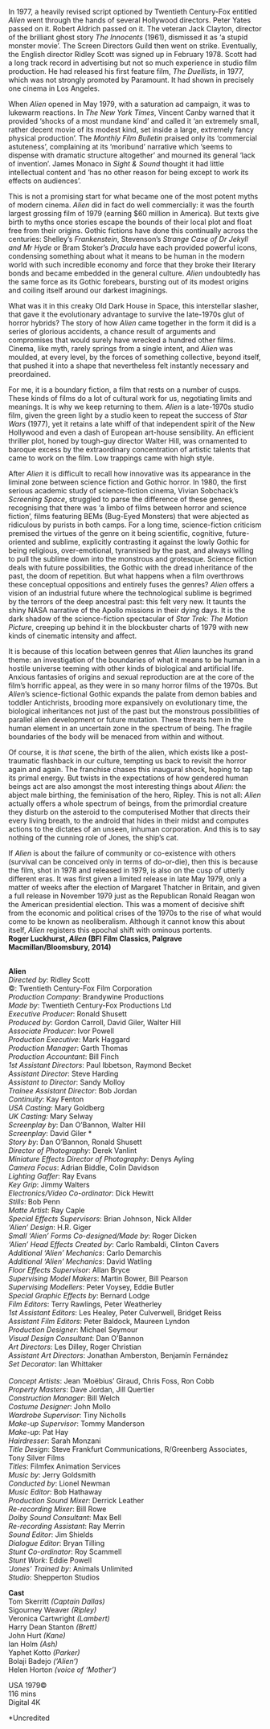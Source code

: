 
In 1977, a heavily revised script optioned by Twentieth Century-Fox entitled _Alien_ went through the hands of several Hollywood directors. Peter Yates passed on it. Robert Aldrich passed on it. The veteran Jack Clayton, director of the brilliant ghost story _The Innocents_ (1961), dismissed it as ‘a stupid monster movie’. The Screen Directors Guild then went on strike. Eventually, the English director Ridley Scott was signed up in February 1978. Scott had a long track record in advertising but not so much experience in studio film production. He had released his first feature film, _The Duellists_, in 1977, which was not strongly promoted by Paramount. It had shown in precisely one cinema in Los Angeles.

When _Alien_ opened in May 1979, with a saturation ad campaign, it was to lukewarm reactions. In _The_ _New York Times_, Vincent Canby warned that it provided ‘shocks of a most mundane kind’ and called it ‘an extremely small, rather decent movie of its modest kind, set inside a large, extremely fancy physical production’. The _Monthly Film Bulletin_ praised only its ‘commercial astuteness’, complaining at its ‘moribund’ narrative which ‘seems to dispense with dramatic structure altogether’ and mourned its general ‘lack of invention’. James Monaco in _Sight & Sound_ thought it had little intellectual content and ‘has no other reason for being except to work its effects on audiences’.

This is not a promising start for what became one of the most potent myths of modern cinema. _Alien_ did in fact do well commercially: it was the fourth largest grossing film of 1979 (earning $60 million in America). But texts give birth to myths once stories escape the bounds of their local plot and float free from their origins. Gothic fictions have done this continually across the centuries: Shelley’s _Frankenstein_, Stevenson’s _Strange Case of Dr Jekyll and Mr Hyde_ or Bram Stoker’s _Dracula_ have each provided powerful icons, condensing something about what it means to be human in the modern world with such incredible economy and force that they broke their literary bonds and became embedded in the general culture. _Alien_ undoubtedly has the same force as its Gothic forebears, bursting out of its modest origins and coiling itself around our darkest imaginings.

What was it in this creaky Old Dark House in Space, this interstellar slasher, that gave it the evolutionary advantage to survive the late-1970s glut of horror hybrids? The story of how _Alien_ came together in the form it did is a series of glorious accidents, a chance result of arguments and compromises that would surely have wrecked a hundred other films. Cinema, like myth, rarely springs from a single intent, and _Alien_ was moulded, at every level, by the forces of something collective, beyond itself, that pushed it into a shape that nevertheless felt instantly necessary and preordained.

For me, it is a boundary fiction, a film that rests on a number of cusps. These kinds of films do a lot of cultural work for us, negotiating limits and meanings. It is why we keep returning to them. _Alien_ is a late-1970s studio film, given the green light by a studio keen to repeat the success of _Star Wars_ (1977), yet it retains a late whiff of that independent spirit of the New Hollywood and even a dash of European art-house sensibility. An efficient thriller plot, honed by tough-guy director Walter Hill, was ornamented to baroque excess by the extraordinary concentration of artistic talents that came to work on the film. Low trappings came with high style.

After _Alien_ it is difficult to recall how innovative was its appearance in the liminal zone between science fiction and Gothic horror. In 1980, the first serious academic study of science-fiction cinema, Vivian Sobchack’s _Screening Space_, struggled to parse the difference of these genres, recognising that there was ‘a limbo of films between horror and science fiction’, films featuring BEMs (Bug-Eyed Monsters) that were abjected as ridiculous by purists in both camps. For a long time, science-fiction criticism premised the virtues of the genre on it being scientific, cognitive, future-oriented and sublime, explicitly contrasting it against the lowly Gothic for being religious, over-emotional, tyrannised by the past, and always willing to pull the sublime down into the monstrous and grotesque. Science fiction deals with future possibilities, the Gothic with the dread inheritance of the past, the doom of repetition. But what happens when a film overthrows these conceptual oppositions and entirely fuses the genres? _Alien_ offers a vision of an industrial future where the technological sublime is begrimed by the terrors of the deep ancestral past: this felt very new. It taunts the shiny NASA narrative of the Apollo missions in their dying days. It is the dark shadow of the science-fiction spectacular of _Star Trek: The Motion Picture_, creeping up behind it in the blockbuster charts of 1979 with new kinds of cinematic intensity and affect.

It is because of this location between genres that _Alien_ launches its grand theme: an investigation of the boundaries of what it means to be human in a hostile universe teeming with other kinds of biological and artificial life. Anxious fantasies of origins and sexual reproduction are at the core of the film’s horrific appeal, as they were in so many horror films of the 1970s. But _Alien_’s science-fictional Gothic expands the palate from demon babies and toddler Antichrists, brooding more expansively on evolutionary time, the biological inheritances not just of the past but the monstrous possibilities of parallel alien development or future mutation. These threats hem in the human element in an uncertain zone in the spectrum of being. The fragile boundaries of the body will be menaced from within and without.

Of course, it is _that_ scene, the birth of the alien, which exists like a post-traumatic flashback in our culture, tempting us back to revisit the horror again and again. The franchise chases this inaugural shock, hoping to tap its primal energy. But twists in the expectations of how gendered human beings act are also amongst the most interesting things about _Alien_: the abject male birthing, the feminisation of the hero, Ripley. This is not all: _Alien_ actually offers a whole spectrum of beings, from the primordial creature they disturb on the asteroid to the computerised Mother that directs their every living breath, to the android that hides in their midst and computes actions to the dictates of an unseen, inhuman corporation. And this is to say nothing of the cunning role of Jones, the ship’s cat.

If _Alien_ is about the failure of community or co-existence with others (survival can be conceived only in terms of do-or-die), then this is because the film, shot in 1978 and released in 1979, is also on the cusp of utterly different eras. It was first given a limited release in late May 1979, only a matter of weeks after the election of Margaret Thatcher in Britain, and given a full release in November 1979 just as the Republican Ronald Reagan won the American presidential election. This was a moment of decisive shift from the economic and political crises of the 1970s to the rise of what would come to be known as neoliberalism. Although it cannot know this about itself, _Alien_ registers this epochal shift with ominous portents.  
**Roger Luckhurst, _Alien_ (BFI Film Classics, Palgrave Macmillan/Bloomsbury, 2014)**
<br><br>

**Alien**<br>
_Directed by_: Ridley Scott<br>
©: Twentieth Century-Fox Film Corporation<br>
_Production Company_: Brandywine Productions<br>
_Made by_: Twentieth Century-Fox Productions Ltd<br>
_Executive Producer_: Ronald Shusett<br>
_Produced by_: Gordon Carroll,  David Giler, Walter Hill<br>
_Associate Producer_: Ivor Powell<br>
_Production Executive_: Mark Haggard<br>
_Production Manager_: Garth Thomas<br>
_Production Accountant_: Bill Finch<br>
_1st Assistant Directors_: Paul Ibbetson,  Raymond Becket<br>
_Assistant Director_: Steve Harding<br>
_Assistant to Director_: Sandy Molloy<br>
_Trainee Assistant Director_: Bob Jordan<br>
_Continuity_: Kay Fenton<br>
_USA Casting_: Mary Goldberg<br>
_UK Casting:_ Mary Selway<br>
_Screenplay by_: Dan O’Bannon, Walter Hill<br>
_Screenplay_: David Giler *<br>
_Story by_: Dan O’Bannon, Ronald Shusett<br>
_Director of Photography_: Derek Vanlint<br>
_Miniature Effects Director of Photography_:  Denys Ayling<br>
_Camera Focus_: Adrian Biddle, Colin Davidson<br>
_Lighting Gaffer_: Ray Evans<br>
_Key Grip_: Jimmy Walters<br>
_Electronics/Video Co-ordinator_: Dick Hewitt<br>
_Stills_: Bob Penn<br>
_Matte Artist_: Ray Caple<br>
_Special Effects Supervisors_:  Brian Johnson, Nick Allder<br>
_‘Alien’ Design_: H.R. Giger<br>
_Small ‘Alien’ Forms Co-designed/Made by_:  Roger Dicken<br>
_‘Alien’ Head Effects Created by_:  Carlo Rambaldi, Clinton Cavers<br>
_Additional ‘Alien’ Mechanics_: Carlo Demarchis<br>
_Additional ‘Alien’ Mechanics_: David Watling<br>
_Floor Effects Supervisor_: Allan Bryce<br>
_Supervising Model Makers_:  Martin Bower, Bill Pearson<br>
_Supervising Modellers_: Peter Voysey, Eddie Butler<br>
_Special Graphic Effects by_: Bernard Lodge<br>
_Film Editors_: Terry Rawlings, Peter Weatherley<br>
_1st Assistant Editors_: Les Healey,  Peter Culverwell, Bridget Reiss<br>
_Assistant Film Editors_: Peter Baldock,  Maureen Lyndon<br>
_Production Designer_: Michael Seymour<br>
_Visual Design Consultant_: Dan O’Bannon<br>
_Art Directors_: Les Dilley, Roger Christian<br>
_Assistant Art Directors_: Jonathan Amberston,  Benjamín Fernández<br>
_Set Decorator_: Ian Whittaker<br>  
_Concept Artists_: Jean ‘Moëbius’ Giraud,  Chris Foss, Ron Cobb<br>
_Property Masters_: Dave Jordan, Jill Quertier<br>
_Construction Manager_: Bill Welch<br>
_Costume Designer_: John Mollo<br>
_Wardrobe Supervisor_: Tiny Nicholls<br>
_Make-up Supervisor_: Tommy Manderson<br>
_Make-up_: Pat Hay<br>
_Hairdresser_: Sarah Monzani<br>
_Title Design_: Steve Frankfurt Communications, R/Greenberg Associates, Tony Silver Films<br>
_Titles_: Filmfex Animation Services<br>
_Music by_: Jerry Goldsmith<br>
_Conducted by_: Lionel Newman<br>
_Music Editor_: Bob Hathaway<br>
_Production Sound Mixer_: Derrick Leather<br>
_Re-recording Mixer_: Bill Rowe<br>
_Dolby Sound Consultant_: Max Bell<br>
_Re-recording Assistant_: Ray Merrin<br>
_Sound Editor_: Jim Shields<br>
_Dialogue Editor_: Bryan Tilling<br>
_Stunt Co-ordinator_: Roy Scammell<br>
_Stunt Work_: Eddie Powell<br>
_‘Jones’ Trained by_: Animals Unlimited<br>
_Studio_: Shepperton Studios

**Cast**<br>
Tom Skerritt _(Captain Dallas)_<br>
Sigourney Weaver _(Ripley)_<br>
Veronica Cartwright _(Lambert)_<br>
Harry Dean Stanton _(Brett)_<br>
John Hurt _(Kane)_<br>
Ian Holm _(Ash)_<br>
Yaphet Kotto _(Parker)_<br>
Bolaji Badejo _(‘Alien’)_<br>
Helen Horton _(voice of ‘Mother’)_<br>

USA 1979©<br>
116 mins<br>
Digital 4K

*Uncredited<br>
<br><br>
<!--stackedit_data:
eyJoaXN0b3J5IjpbLTIwOTE5NzcwMl19
-->